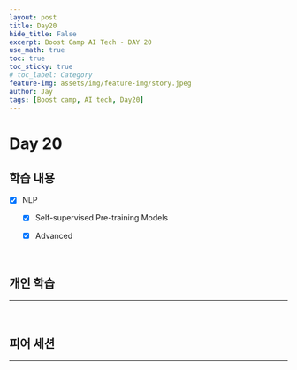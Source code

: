 ```yaml
---
layout: post
title: Day20
hide_title: False
excerpt: Boost Camp AI Tech - DAY 20
use_math: true
toc: true
toc_sticky: true
# toc_label: Category
feature-img: assets/img/feature-img/story.jpeg
author: Jay
tags: [Boost camp, AI tech, Day20]
---
```


# Day 20

## 학습 내용
  - [x] NLP
    - [x] Self-supervised Pre-training Models
    - [x] Advanced


<br> 

## 개인 학습
---



<br> 

## 피어 세션
---